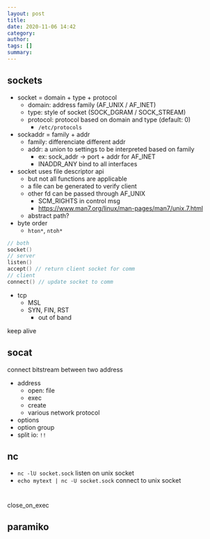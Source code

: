 ```yaml
---
layout: post
title:
date: 2020-11-06 14:42
category:
author:
tags: []
summary:
---
```


## sockets

* socket = domain + type + protocol
  * domain: address family (AF_UNIX / AF_INET)
  * type: style of socket (SOCK_DGRAM / SOCK_STREAM)
  * protocol: protocol based on domain and type (default: 0)
    * `/etc/protocols`
* sockaddr = family + addr
  * family: differenciate different addr
  * addr: a union to settings to be interpreted based on family
    * ex: sock_addr -> port + addr for AF_INET
    * INADDR_ANY bind to all interfaces
* socket uses file descriptor api
  * but not all functions are applicable
  * a file can be generated to verify client
  * other fd can be passed through AF_UNIX
    * SCM_RIGHTS in control msg
    * https://www.man7.org/linux/man-pages/man7/unix.7.html
  * abstract path?
* byte order
  * `hton*`, `ntoh*`

```c
// both
socket()
// server
listen()
accept() // return client socket for comm
// client
connect() // update socket to comm
```

* tcp
  * MSL
  * SYN, FIN, RST
    * out of band

keep alive

## socat

connect bitstream between two address

* address
  * open: file
  * exec
  * create
  * various network protocol
* options
* option group
* split io: `!!`

## nc

* `nc -lU socket.sock` listen on unix socket
* `echo mytext | nc -U socket.sock` connect to unix socket

#

close_on_exec

## paramiko

